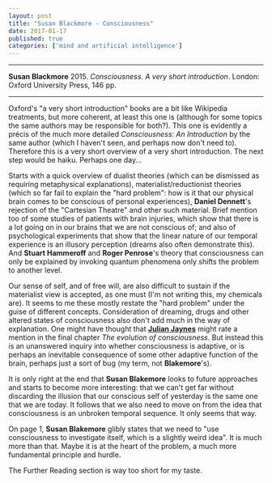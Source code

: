 ```yaml
---
layout: post
title: "Susan Blackmore - Consciousness"
date: 2017-01-17
published: true
categories: ['mind and artificial intelligence']
---
```



***
<b>Susan Blackmore</b> 2015. _Consciousness. A very short introduction_. London: Oxford University Press, 146 pp.

***

Oxford's "a very short introduction" books are a bit like Wikipedia treatments, but more coherent, at least this one is (although for some topics the same authors may be responsible for both?).  This one is evidently a précis of the much more detailed _Consciousness: An Introduction_ by the same author (which I haven't seen, and perhaps now don't need to).  Therefore this is a very short overview of a very short introduction.  The next step would be haiku.  Perhaps one day...

Starts with a quick overview of dualist theories (which can be dismissed as requiring metaphysical explanations), materialist/reductionist theories (which so far fail to explain the "hard problem": how is it that our physical brain comes to be conscious of personal experiences), **Daniel Dennett**'s rejection of the "Cartesian Theatre" and other such material.  Brief mention too of some studies of patients with brain injuries, which show that there is a lot going on in our brains that we are not conscious of; and also of psychological experiments that show that the linear nature of our temporal experience is an illusory perception (dreams also often demonstrate this).  And **Stuart Hammeroff** and **Roger Penrose**'s theory that consciousness can only be explained by invoking quantum phenomena only shifts the problem to another level.

Our sense of self, and of free will, are also difficult to sustain if the materialist view is accepted, as one must (I'm not writing this, my chemicals are).  It seems to me these mostly restate the "hard problem" under the guise of different concepts.  Consideration of dreaming, drugs and other altered states of consciousness also don't add much in the way of explanation.  One might have thought that [**Julian Jaynes**](http://www.julianjaynes.org/bicameralmind.php) might rate a mention in the final chapter _The evolution of consciousness_. But instead this is an unanswered inquiry into whether consciousness is adaptive, or is perhaps an inevitable consequence of some other adaptive function of the brain, perhaps just a sort of bug (my term, not **Blakemore**'s). 

It is only right at the end that **Susan Blakemore** looks to future approaches and starts to become more interesting: that we can't get far without discarding the illusion that our conscious self of yesterday is the same one that we are today.  It follows that we also need to move on from the idea that consciousness is an unbroken temporal sequence.  It only seems that way.  

On page 1, **Susan Blakemore** glibly states that we need to "use consciousness to investigate itself, which is a slightly weird idea".  It is much more than that.  Maybe it is at the heart of the problem, a much more fundamental principle and hurdle.

The Further Reading section is way too short for my taste.





